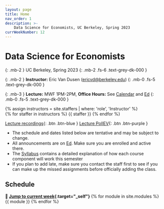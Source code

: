 ```yaml
---
layout: page
title: Home
nav_order: 1
description: >-
    Data Science for Economists, UC Berkeley, Spring 2023
currWeekNumber: 12
---
```


# Data Science for Economists
{: .mb-2 }
UC Berkeley, Spring 2023
{: .mb-2 .fs-6 .text-grey-dk-000 }

{: .mb-2 }
**Instructor:** Eric Van Dusen (<a>ericvd@berkeley.edu</a>)
{: .mb-0 .fs-5 .text-grey-dk-000 }

{: .mb-3 }
**Lecture:** MWF 1PM-2PM, **Office Hours:** See [Calendar](./calendar) and [Ed](https://edstem.org/us/courses/34369/discussion/)
{: .mb-0 .fs-5 .text-grey-dk-000 }

<div>
{% assign instructors = site.staffers | where: 'role', 'Instructor' %}
  <div class="role">
    {% for staffer in instructors %}
    {{ staffer }}
    {% endfor %}
  </div>
</div>

<!-- [Zoom links](https://edstem.org/us/courses/25130/discussion/2076738){: .btn .btn-purple }  -->
[Lecture recordings](https://kaltura.berkeley.edu/channel/Econ148-SP23-DSXEcon/288222162){: .btn .btn-blue } [Lecture PollEV](https://pollev.com/ericvandusen){: .btn .btn-purple }

+ The schedule and dates listed below are tentative and may be subject to change. 
+ All announcements are on [Ed](https://edstem.org/us/courses/34369/discussion/). Make sure you are enrolled and active there.
+ The [Syllabus](./syllabus) contains a detailed explanation of how each course component will work this semester
+ If you plan to add late, make sure you contact the staff first to see if you can make up the missed assignments before officially adding the class. 

<a name="schedule"></a>
## Schedule
<b>🚀 [Jump to current week](#week-{{page.currWeekNumber}}){:target="_self"} </b>
{% for module in site.modules %}
<a name="week-{{module.weekNumber}}"></a>
{{ module }}
{% endfor %}
